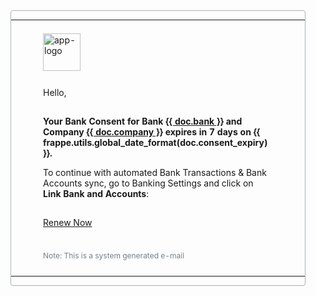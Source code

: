 <div style="border: 1px solid #A6B1B9; border-radius: 4px; margin: 1rem;">
	<table
		class="panel-header" cellpadding="0" cellspacing="0" width="100%"
		style="border-spacing: 5px; font-size: 14px;"
	>
		<tr>
			<td width="30"></td>
			<td height="20"></td>
			<td width="30"></td>
		</tr>
		<tr>
			<td width="30"></td>
			<td>
				<a href="{{ frappe.utils.get_url() }}">
					<img
						width="60"
						src="{{ app_logo_url }}"
						alt="app-logo" border="0"
						aria-hidden="true"
					>
				</a>
			</td>
			<td width="30"></td>
		</tr>
		<tr>
			<td width="30"></td>
			<td height="20"></td>
			<td width="30"></td>
		</tr>
		<tr>
			<td width="30"></td>
			<td>
				Hello,
			</td>
			<td width="30"></td>
		</tr>
		<tr>
			<td width="30"></td>
			<td height="10"></td>
			<td width="30"></td>
		</tr>
		<tr>
			<td width="30"></td>
			<td>
				<p>
					<b>Your Bank Consent for Bank <u>{{ doc.bank }}</u> and Company <u>{{ doc.company }}</u> expires in 7 days on {{ frappe.utils.global_date_format(doc.consent_expiry) }}.
					</b>
				</p>
				<p>
					To continue with automated Bank Transactions & Bank Accounts sync, go to Banking Settings and click on <b>Link Bank and Accounts</b>:
				</p>
			</td>
			<td width="30"></td>
		</tr>
		<tr>
			<td width="30"></td>
			<td height="10"></td>
			<td width="30"></td>
		</tr>
		<tr>
			<td width="30"></td>
			<td>
				<a
					href="{{ frappe.utils.get_url_to_form('Banking Settings', 'Banking Settings') }}"
					class="btn btn-primary btn-xs"
					target="_blank"
				>
					Renew Now
				</a>
			</td>
			<td width="30"></td>
		</tr>
		<tr>
			<td width="30"></td>
			<td height="20"></td>
			<td width="30"></td>
		</tr>
		<tr>
			<td width="30"></td>
			<td>
				<p style="color: #74808B; font-size: 12px;">
					Note: This is a system generated e-mail
				</p>
			</td>
			<td width="30"></td>
		</tr>
		<tr>
			<td width="30"></td>
			<td height="10"></td>
			<td width="30"></td>
		</tr>
	</table>
</div>
